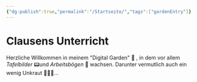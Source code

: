 ```yaml
---
{"dg-publish":true,"permalink":"/Startseite/","tags":["gardenEntry"]}
---
```


# Clausens Unterricht

Herzliche Willkommen in meinem "Digital Garden" 🏡 , in dem vor allem *Tafelbilder* 📟und *Arbeitsbögen* 📝 wachsen. Darunter vermutlich auch ein wenig Unkraut 🤷🏼‍♂️...